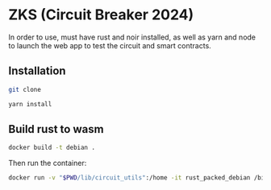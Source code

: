 # ZKS (Circuit Breaker 2024)

In order to use, must have rust and noir installed, as well as yarn and node to launch the web app to test the circuit and smart contracts.

## Installation

```bash
git clone

yarn install
```


## Build rust to wasm

```bash
docker build -t debian .
```

Then run the container:

```bash
docker run -v "$PWD/lib/circuit_utils":/home -it rust_packed_debian /bin/bash
```
